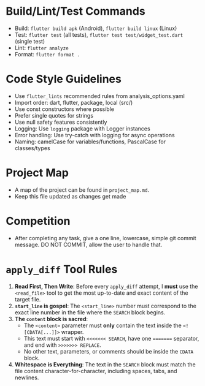 # Build/Lint/Test Commands
- Build: `flutter build apk` (Android), `flutter build linux` (Linux)
- Test: `flutter test` (all tests), `flutter test test/widget_test.dart` (single test)
- Lint: `flutter analyze`
- Format: `flutter format .`

# Code Style Guidelines
- Use `flutter_lints` recommended rules from analysis_options.yaml
- Import order: dart, flutter, package, local (src/)
- Use const constructors where possible
- Prefer single quotes for strings
- Use null safety features consistently
- Logging: Use `logging` package with Logger instances
- Error handling: Use try-catch with logging for async operations
- Naming: camelCase for variables/functions, PascalCase for classes/types

# Project Map
- A map of the project can be found in `project_map.md`. 
- Keep this file updated as changes get made

# Competition
- After completing any task, give a one line, lowercase, simple git commit message. DO NOT COMMIT, allow the user to handle that.

# `apply_diff` Tool Rules
1.  **Read First, Then Write**: Before every `apply_diff` attempt, I **must** use the `<read_file>` tool to get the most up-to-date and exact content of the target file.
2.  **`start_line` is gospel**: The `<start_line>` number must correspond to the exact line number in the file where the `SEARCH` block begins.
3.  **The `content` block is sacred**:
    *   The `<content>` parameter must **only** contain the text inside the `<![CDATA[...]]>` wrapper.
    *   This text must start with `<<<<<<< SEARCH`, have one `=======` separator, and end with `>>>>>>> REPLACE`.
    *   No other text, parameters, or comments should be inside the `CDATA` block.
4.  **Whitespace is Everything**: The text in the `SEARCH` block must match the file content character-for-character, including spaces, tabs, and newlines.
